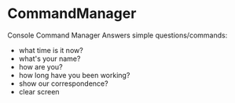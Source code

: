 # CommandManager
Console Command Manager
Answers simple questions/commands:
* what time is it now?
* what's your name?
* how are you?
* how long have you been working?
* show our correspondence?
* clear screen

